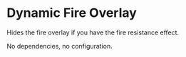 # Dynamic Fire Overlay
Hides the fire overlay if you have the fire resistance effect.

No dependencies, no configuration.